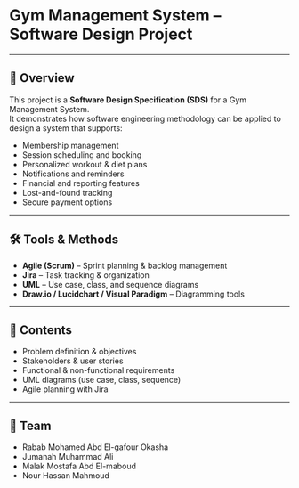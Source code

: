 # Gym Management System – Software Design Project

---

## 📖 Overview
This project is a **Software Design Specification (SDS)** for a Gym Management System.  
It demonstrates how software engineering methodology can be applied to design a system that supports:  
- Membership management  
- Session scheduling and booking  
- Personalized workout & diet plans  
- Notifications and reminders  
- Financial and reporting features  
- Lost-and-found tracking  
- Secure payment options  

---

## 🛠 Tools & Methods
- **Agile (Scrum)** – Sprint planning & backlog management  
- **Jira** – Task tracking & organization  
- **UML** – Use case, class, and sequence diagrams  
- **Draw.io / Lucidchart / Visual Paradigm** – Diagramming tools  

---

## 📂 Contents
- Problem definition & objectives  
- Stakeholders & user stories  
- Functional & non-functional requirements  
- UML diagrams (use case, class, sequence)  
- Agile planning with Jira  

---
## 👥 Team
- Rabab Mohamed Abd El-gafour Okasha  
- Jumanah Muhammad Ali  
- Malak Mostafa Abd El-maboud  
- Nour Hassan Mahmoud  

